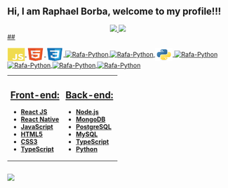 ## Hi, I am Raphael Borba, welcome to my profile!!!
<div align="center">
  <a href="https://github.com/RaphaelBorba">
  <img height="180em" src="https://github-readme-stats.vercel.app/api?username=raphaelborba&show_icons=true&theme=dark&include_all_commits=true&count_private=true"/>
  <img height="180em" src="https://github-readme-stats.vercel.app/api/top-langs/?username=raphaelborba&theme=dark&layout=compact&langs_count=7"/>
</div>
 ## 
  
<div style="display: inline_block"><br>
  <img align="center" alt="Rafa-Js" height="30" width="40" src="https://raw.githubusercontent.com/devicons/devicon/master/icons/javascript/javascript-plain.svg">
  <img align="center" alt="Rafa-HTML" height="30" width="40" src="https://raw.githubusercontent.com/devicons/devicon/master/icons/html5/html5-original.svg">
  <img align="center" alt="Rafa-CSS" height="30" width="40" src="https://raw.githubusercontent.com/devicons/devicon/master/icons/css3/css3-original.svg">
  <img align="center" alt="Rafa-Python" height="30" width="40" src="https://cdn.jsdelivr.net/gh/devicons/devicon/icons/react/react-original.svg">
  <img align="center" alt="Rafa-Python" height="30" width="40" src="https://cdn.jsdelivr.net/gh/devicons/devicon/icons/typescript/typescript-original.svg">
  <img align="center" alt="Rafa-Python" height="30" width="40" src="https://raw.githubusercontent.com/devicons/devicon/master/icons/python/python-original.svg">
  <img align="center" alt="Rafa-Python" height="30" width="40" src="https://cdn.jsdelivr.net/gh/devicons/devicon/icons/nodejs/nodejs-original.svg">
  <img align="center" alt="Rafa-Python" height="30" width="40" src="https://cdn.jsdelivr.net/gh/devicons/devicon/icons/mongodb/mongodb-original-wordmark.svg">
  <img align="center" alt="Rafa-Python" height="30" width="40" src="https://cdn.jsdelivr.net/gh/devicons/devicon/icons/postgresql/postgresql-plain-wordmark.svg">
  <img align="center" alt="Rafa-Python" height="30" width="40" src="https://cdn.jsdelivr.net/gh/devicons/devicon/icons/mysql/mysql-original-wordmark.svg">
</div>
 
  
  <table align="center">
  <tbody>
    <tr>
      <td align="left" width="50%">
         <div>

   ## **Front-end:**

   -   **React JS**
   -   **React Native**
   -   **JavaScript**
   -   **HTML5**
   -   **CSS3**
   -   **TypeScript**

</div>
      </td>
      <td align="left" width="50%">
         
<div>

   ## **Back-end:**

   -   **Node.js**
   -   **MongoDB**
   -   **PostgreSQL**
   -   **MySQL**
   -   **TypeScript**
   -   **Python**
</div>
   </tr>
  </tbody>
</table>
  
  ##
  
  <div> 
  <a href="https://www.linkedin.com/in/raphael-borba/" target="_blank"><img src="https://img.shields.io/badge/-LinkedIn-%230077B5?style=for-the-badge&logo=linkedin&logoColor=white" target="_blank"></a> 
 
</div>
